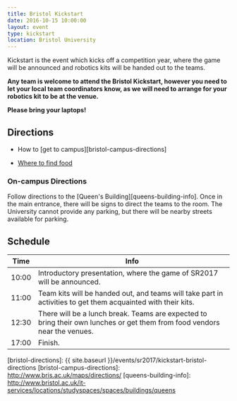 ```yaml
---
title: Bristol Kickstart
date: 2016-10-15 10:00:00
layout: event
type: kickstart
location: Bristol University
---
```


Kickstart is the event which kicks off a competition year, where the game will
be announced and robotics kits will be handed out to the teams.

**Any team is welcome to attend the Bristol Kickstart, however you need to
let your local team coordinators know, as we will need to arrange for your
robotics kit to be at the venue.**

**Please bring your laptops!**

## Directions

* How to [get to campus][bristol-campus-directions]

* [Where to find food][bristol-food-map]

### On-campus Directions

Follow directions to the [Queen's Building][queens-building-info]. Once in the
main entrance, there will be signs to direct the teams to the room. The
University cannot provide any parking, but there will be nearby streets
available for parking.

## Schedule

| Time  | Info |
|-------|------|
| 10:00 | Introductory presentation, where the game of SR2017 will be announced. |
| 11:00 | Team kits will be handed out, and teams will take part in activities to get them acquainted with their kits. |
| 12:30 | There will be a lunch break. Teams are expected to bring their own lunches or get them from food vendors near the venues. |
| 17:00 | Finish. |

[bristol-food-map]: https://drive.google.com/open?id=19grJjGqBAICK0pYD_jhhAQYjgrA&usp=sharing
[bristol-directions]: {{ site.baseurl }}/events/sr2017/kickstart-bristol-directions
[bristol-campus-directions]: http://www.bris.ac.uk/maps/directions/
[queens-building-info]: http://www.bristol.ac.uk/it-services/locations/studyspaces/spaces/buildings/queens

